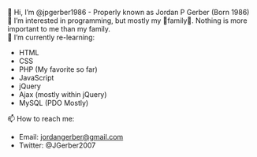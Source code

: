 👋 Hi, I’m @jpgerber1986 - Properly known as Jordan P Gerber (Born 1986)<br/>
👀 I’m interested in programming, but mostly my 💞️family💞️. Nothing is more important to me than my family.<br/>
🌱 I’m currently re-learning: 
- HTML
- CSS
- PHP (My favorite so far)
- JavaScript
- jQuery
- Ajax (mostly within jQuery)
- MySQL (PDO Mostly)

📫 How to reach me:
- Email: jordangerber@gmail.com
- Twitter: @JGerber2007
